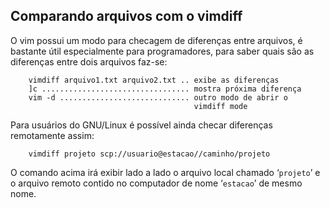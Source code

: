Comparando arquivos com o vimdiff
---------------------------------

O vim possui um modo para checagem de diferenças entre arquivos, é
bastante útil especialmente para programadores, para saber quais são as
diferenças entre dois arquivos faz-se:

        vimdiff arquivo1.txt arquivo2.txt .. exibe as diferenças
        ]c ................................. mostra próxima diferença
        vim -d ............................. outro modo de abrir o 
                                             vimdiff mode

Para usuários do GNU/Linux é possível ainda checar diferenças
remotamente assim:

        vimdiff projeto scp://usuario@estacao//caminho/projeto

O comando acima irá exibir lado a lado o arquivo local chamado
‘`projeto`’ e o arquivo remoto contido no computador de nome
‘`estacao`’ de mesmo nome.

[^1]: Espaçamento entre o começo da linha e o início do texto

[^2]: Em códigos Python por exemplo não se pode misturar espaços e
    tabulações

[^3]: Abreviação para um comando do GNU/Linux
